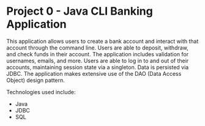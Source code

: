 # Project 0 - Java CLI Banking Application
This application allows users to create a bank account and interact with that account through the command line. Users are able to deposit, withdraw, and check funds in their account. The application includes validation for usernames, emails, and more. Users are able to log in to and out of their accounts, maintaining session state via a singleton. Data is persisted via JDBC. The application makes extensive use of the DAO (Data Access Object) design pattern.

Technologies used include:
- Java
- JDBC
- SQL